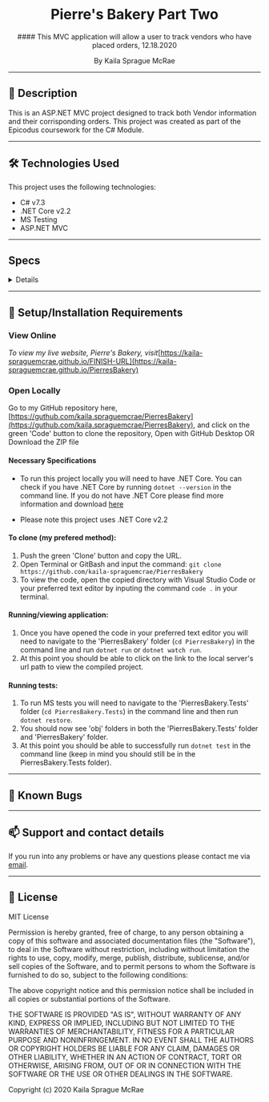 <br>
<h1 align = "center">
<b> Pierre's Bakery Part Two</b>
</h1>

<p align = "center">
#### This MVC application will allow a user to track vendors who have placed orders, 12.18.2020
</p>

<p align = "center">
 By Kaila Sprague McRae
 </p>

--------------------

## 📖  Description

This is an ASP.NET MVC project designed to track both Vendor information and their corrisponding orders. This project was created as part of the Epicodus coursework for the C# Module. 

--------------------

## 🛠️ Technologies Used

This project uses the following technologies:

- C# v7.3
- .NET Core v2.2
- MS Testing
- ASP.NET MVC

-------------------

## Specs

<details>

| Test | Input | Output |
| :------------- | :------------- | :------------- |
| **Order** |  |  |
| It should create an instance of Order | Order testOrder = new Order(); | typeof(testOrder) == Order |
| It should return given Title | "Pastry Order" | "Pastry Order" |
| It should return given Description | "Order of 20 Pastries" | "Order of 20 Pastries" |
| It should return given Price | 34 | 34 |
| It should return given Date | "2.18.2020" | "12.18.2020" |
| It should instantiate Order with and Id | testOrder2. Id | 2 |
| **Order.GetAll()** |  |  |
| It should return empty static List |  | *Empty List* |
| It should return static List with instances of Order object| testOrder = Title, Description, Price, Date // testOrder2 = Title, Description, Price, Date | {testOrder, testOrder2} |
| **Order.Find()** |  |  |
| It should return instance of Order by Id | Order.Find(2) | testOrder2 |
| **Vendor** |  |  |
| It should create an instance of Vendor | Vendor testVendor = new Vendor(); | typeof(testVendor) == Vendor |
| It should return given Name | "Mary's Cafe" | "Mary's Cafe" |
| It should return given Description | "Small local cafe" | "Small local cafe" |
| It should instantiate Vendor with an Id | testVendor2. Id | 2 |
| **Vendor.AddOrder(Order order)** |  |  |
| It should add instances of Order to an instance of Category's List<Order> | Vendor testVendor = new Vendor("test", "test"); |  |
|  | Order testOrder = new Order("test","test",0,"test"); |  |
|  | testVendor.Orders.Add(testOrder); |  |
|  | List<Order> testList = new List<Order>{ testOrder, testOrder2 }; |  |
|  | testList == testVendor.Orders | true |
| **Vendor.GetAll()** |  |  |
| It should return empty static List |  | *Empty List* |
| It should return static List with instances of Vendor object| testVendor = Name, Description // testVendor2 = Name, Description | {testVendor, testVendor} |
| **Vendor.Find()** |  |  |
| It should return instance of Vendor by Id | Vendor.Find(2) | testVendor2 |

|  |  |  |

</details>

-------------------

## 🔧 Setup/Installation Requirements

### View Online

_To view my live website, Pierre's Bakery, visit_[https://kaila-spraguemcrae.github.io/FINISH-URL](https://kaila-spraguemcrae.github.io/PierresBakery)

### Open Locally

Go to my GitHub repository here, [https://guthub.com/kaila.spraguemcrae/PierresBakery](https://guthub.com/kaila.spraguemcrae/PierresBakery), and click on the green 'Code' button to clone the repository, Open with GitHub Desktop OR Download the ZIP file

#### Necessary Specifications

- To run this project locally you will need to have .NET Core. You can check if you have .NET Core by running `dotnet --version` in the command line. If you do not have .NET Core please find more information and download [here](https://dotnet.microsoft.com/download/dotnet-core)

* Please note this project uses .NET Core v2.2

#### To clone (my prefered method):
1. Push the green 'Clone' button and copy the URL.
2. Open Terminal or GitBash and input the command: `git clone https://github.com/kaila-spraguemcrae/PierresBakery`
3. To view the code, open the copied directory with Visual Studio Code or your preferred text editor by inputing the command `code .` in your terminal.

#### Running/viewing application:

1. Once you have opened the code in your preferred text editor you will need to navigate to the 'PierresBakery' folder (`cd PierresBakery`) in the command line and run `dotnet run` or `dotnet watch run`.
2. At this point you should be able to click on the link to the local server's url path to view the compiled project. 

#### Running tests:

1. To run MS tests you will need to navigate to the 'PierresBakery.Tests' folder (`cd PierresBakery.Tests`) in the command line and then run `dotnet restore`. 
2. You should now see 'obj' folders in both the 'PierresBakery.Tests' folder and 'PierresBakery' folder.
3. At this point you should be able to successfully run `dotnet test` in the command line (keep in mind you should still be in the PierresBakery.Tests folder). 

--------------------------

## 🐛 Known Bugs

--------------------------

## 📫 Support and contact details

If you run into any problems or have any questions please contact me via [email](mailto:kaila.sprague@icloud.com).

---------------------------

## 📘 License

MIT License

Permission is hereby granted, free of charge, to any person obtaining a copy
of this software and associated documentation files (the "Software"), to deal
in the Software without restriction, including without limitation the rights
to use, copy, modify, merge, publish, distribute, sublicense, and/or sell
copies of the Software, and to permit persons to whom the Software is
furnished to do so, subject to the following conditions:

The above copyright notice and this permission notice shall be included in all
copies or substantial portions of the Software.

THE SOFTWARE IS PROVIDED "AS IS", WITHOUT WARRANTY OF ANY KIND, EXPRESS OR
IMPLIED, INCLUDING BUT NOT LIMITED TO THE WARRANTIES OF MERCHANTABILITY,
FITNESS FOR A PARTICULAR PURPOSE AND NONINFRINGEMENT. IN NO EVENT SHALL THE
AUTHORS OR COPYRIGHT HOLDERS BE LIABLE FOR ANY CLAIM, DAMAGES OR OTHER
LIABILITY, WHETHER IN AN ACTION OF CONTRACT, TORT OR OTHERWISE, ARISING FROM,
OUT OF OR IN CONNECTION WITH THE SOFTWARE OR THE USE OR OTHER DEALINGS IN THE
SOFTWARE.

Copyright (c) 2020 Kaila Sprague McRae